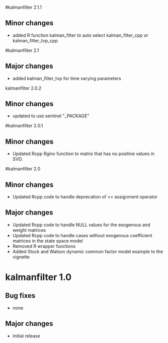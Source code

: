 #kalmanfilter 2.1.1 

## Minor changes

* added R function kalman_filter to auto select kalman_filter_cpp or kalman_filter_tvp_cpp

#kalmanfilter 2.1

## Major changes

* added kalman_filter_tvp for time varying parameters

kalmanfilter 2.0.2

## Minor changes

* updated to use sentinel "_PACKAGE"

#kalmanfilter 2.0.1

## Minor changes

* Updated Rcpp Rginv function to matrix that has no positive values in SVD.

#kalmanfilter 2.0

## Minor changes

* Updated Rcpp code to handle deprecation of << assignment operator

## Major changes

* Updated Rcpp code to handle NULL values for the exogenous and weight matrices
* Updated Rcpp code to handle cases without exogenous coefficient matrices in the state space model
* Removed R wrapper functions
* Added Stock and Watson dynamic common factor model example to the vignette

# kalmanfilter 1.0

## Bug fixes

* none

## Major changes

* Initial release
